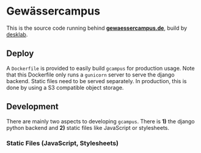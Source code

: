 # Gewässercampus

This is the source code running behind
**[gewaessercampus.de](https://gewaessercampus.de)**, build by 
[desklab](https://desk-lab.de).

## Deploy

A ``Dockerfile`` is provided to easily build `gcampus` for production
usage. Note that this Dockerfile only runs a `gunicorn` server to serve
the django backend. Static files need to be served separately. In
production, this is done by using a S3 compatible object storage.

## Development

There are mainly two aspects to developing `gcampus`. There is **1)**
the django python backend and **2)** static files like JavaScript or
stylesheets.

### Static Files (JavaScript, Stylesheets)


